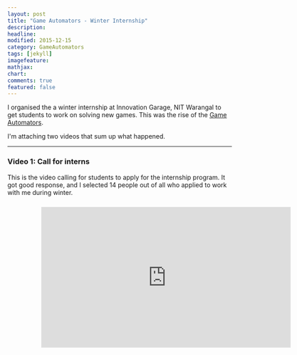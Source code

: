 ```yaml
---
layout: post
title: "Game Automators - Winter Internship"
description: 
headline: 
modified: 2015-12-15
category: GameAutomators
tags: [jekyll]
imagefeature: 
mathjax: 
chart: 
comments: true
featured: false
---
```


I organised the a winter internship at Innovation Garage, NIT Warangal to get students to work on solving new games. This was the rise of the [Game Automators](http://gameautomators.com).

I'm attaching two videos that sum up what happened.

------

### Video 1: Call for interns

This is the video calling for students to apply for the internship program. It got good response, and I selected 14 people out of all who applied to work with me during winter.

<div style="height:100%;width:100%;text-align:center;padding: 2% 15% 2% 15%;">
  <iframe width="560" height="315" src="https://www.youtube.com/embed/A5aaxIDkMjY" frameborder="0" allowfullscreen></iframe>
</div>

Watch on YouTube: [https://www.youtube.com/watch?v=iDJW98c7uhg](https://www.youtube.com/watch?v=A5aaxIDkMjY)

------

### Video 2: End of Internship

This video sums up what we have acheived during the course of the internship and the future plans.

<div style="height:100%;width:100%;text-align:center;padding: 2% 15% 2% 15%;">
  <iframe width="560" height="315" src="https://www.youtube.com/embed/iDJW98c7uhg" frameborder="0" allowfullscreen></iframe>
</div>

Watch on YouTube: [https://www.youtube.com/watch?v=iDJW98c7uhg](https://www.youtube.com/watch?v=iDJW98c7uhg)
